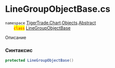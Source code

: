 
# LineGroupObjectBase.cs
`namespace` [TigerTrade.Chart](../../../../../TigerTrade.Chart.md).[Objects](../../../../../TigerTrade.Chart/Objects.md).[Abstract](../../../../../TigerTrade.Chart/Objects/Abstract.md)  
&nbsp;&nbsp;&nbsp;&nbsp;&nbsp;&nbsp;&nbsp;<mark style="color:red;">`class`</mark> [LineGroupObjectBase](../../LineGroupObjectBase.cs.md)

Описание

### Синтаксис
```csharp
protected LineGroupObjectBase()
```


                    
                    
